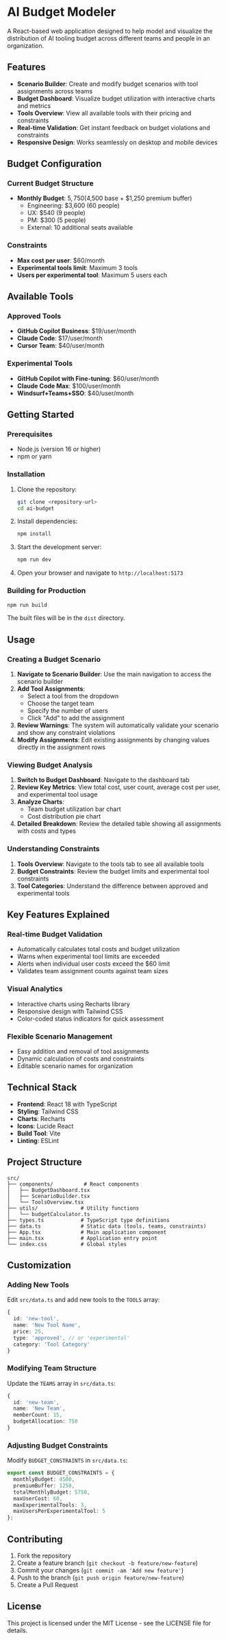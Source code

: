 # AI Budget Modeler

A React-based web application designed to help model and visualize the distribution of AI tooling budget across different teams and people in an organization.

## Features

- **Scenario Builder**: Create and modify budget scenarios with tool assignments across teams
- **Budget Dashboard**: Visualize budget utilization with interactive charts and metrics
- **Tools Overview**: View all available tools with their pricing and constraints
- **Real-time Validation**: Get instant feedback on budget violations and constraints
- **Responsive Design**: Works seamlessly on desktop and mobile devices

## Budget Configuration

### Current Budget Structure
- **Monthly Budget**: $5,750 ($4,500 base + $1,250 premium buffer)
  - Engineering: $3,600 (60 people)
  - UX: $540 (9 people)
  - PM: $300 (5 people)
  - External: 10 additional seats available

### Constraints
- **Max cost per user**: $60/month
- **Experimental tools limit**: Maximum 3 tools
- **Users per experimental tool**: Maximum 5 users each

## Available Tools

### Approved Tools
- **GitHub Copilot Business**: $19/user/month
- **Claude Code**: $17/user/month
- **Cursor Team**: $40/user/month

### Experimental Tools
- **GitHub Copilot with Fine-tuning**: $60/user/month
- **Claude Code Max**: $100/user/month
- **Windsurf+Teams+SSO**: $40/user/month

## Getting Started

### Prerequisites
- Node.js (version 16 or higher)
- npm or yarn

### Installation

1. Clone the repository:
   ```bash
   git clone <repository-url>
   cd ai-budget
   ```

2. Install dependencies:
   ```bash
   npm install
   ```

3. Start the development server:
   ```bash
   npm run dev
   ```

4. Open your browser and navigate to `http://localhost:5173`

### Building for Production

```bash
npm run build
```

The built files will be in the `dist` directory.

## Usage

### Creating a Budget Scenario

1. **Navigate to Scenario Builder**: Use the main navigation to access the scenario builder
2. **Add Tool Assignments**: 
   - Select a tool from the dropdown
   - Choose the target team
   - Specify the number of users
   - Click "Add" to add the assignment
3. **Review Warnings**: The system will automatically validate your scenario and show any constraint violations
4. **Modify Assignments**: Edit existing assignments by changing values directly in the assignment rows

### Viewing Budget Analysis

1. **Switch to Budget Dashboard**: Navigate to the dashboard tab
2. **Review Key Metrics**: View total cost, user count, average cost per user, and experimental tool usage
3. **Analyze Charts**: 
   - Team budget utilization bar chart
   - Cost distribution pie chart
4. **Detailed Breakdown**: Review the detailed table showing all assignments with costs and types

### Understanding Constraints

1. **Tools Overview**: Navigate to the tools tab to see all available tools
2. **Budget Constraints**: Review the budget limits and experimental tool constraints
3. **Tool Categories**: Understand the difference between approved and experimental tools

## Key Features Explained

### Real-time Budget Validation
- Automatically calculates total costs and budget utilization
- Warns when experimental tool limits are exceeded
- Alerts when individual user costs exceed the $60 limit
- Validates team assignment counts against team sizes

### Visual Analytics
- Interactive charts using Recharts library
- Responsive design with Tailwind CSS
- Color-coded status indicators for quick assessment

### Flexible Scenario Management
- Easy addition and removal of tool assignments
- Dynamic calculation of costs and constraints
- Editable scenario names for organization

## Technical Stack

- **Frontend**: React 18 with TypeScript
- **Styling**: Tailwind CSS
- **Charts**: Recharts
- **Icons**: Lucide React
- **Build Tool**: Vite
- **Linting**: ESLint

## Project Structure

```
src/
├── components/          # React components
│   ├── BudgetDashboard.tsx
│   ├── ScenarioBuilder.tsx
│   └── ToolsOverview.tsx
├── utils/              # Utility functions
│   └── budgetCalculator.ts
├── types.ts            # TypeScript type definitions
├── data.ts             # Static data (tools, teams, constraints)
├── App.tsx             # Main application component
├── main.tsx            # Application entry point
└── index.css           # Global styles
```

## Customization

### Adding New Tools
Edit `src/data.ts` and add new tools to the `TOOLS` array:

```typescript
{
  id: 'new-tool',
  name: 'New Tool Name',
  price: 25,
  type: 'approved', // or 'experimental'
  category: 'Tool Category'
}
```

### Modifying Team Structure
Update the `TEAMS` array in `src/data.ts`:

```typescript
{
  id: 'new-team',
  name: 'New Team',
  memberCount: 15,
  budgetAllocation: 750
}
```

### Adjusting Budget Constraints
Modify `BUDGET_CONSTRAINTS` in `src/data.ts`:

```typescript
export const BUDGET_CONSTRAINTS = {
  monthlyBudget: 4500,
  premiumBuffer: 1250,
  totalMonthlyBudget: 5750,
  maxUserCost: 60,
  maxExperimentalTools: 3,
  maxUsersPerExperimentalTool: 5
};
```

## Contributing

1. Fork the repository
2. Create a feature branch (`git checkout -b feature/new-feature`)
3. Commit your changes (`git commit -am 'Add new feature'`)
4. Push to the branch (`git push origin feature/new-feature`)
5. Create a Pull Request

## License

This project is licensed under the MIT License - see the LICENSE file for details. 
